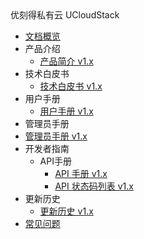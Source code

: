 <div class="sidebar_title icon-product__ucloudstack">优刻得私有云 UCloudStack</div>

* [文档概览](UCloudStack/README.md)
* 产品介绍
  * [产品简介 v1.x](UCloudStack/v1.x/introduction/README.md)
* 技术白皮书
  * [技术白皮书 v1.x](UCloudStack/v1.x/techwhitepaper/README.md)
* 用户手册
  * [用户手册 v1.x](UCloudStack/v1.x/userguide/README.md)
 * 管理员手册
  * [管理员手册 v1.x](UCloudStack/v1.x/adminguide/README.md)
* 开发者指南
  * API手册
    * [API 手册 v1.x](UCloudStack/v1.x/apiguide/README.md)
    * [API 状态码列表 v1.x](UCloudStack/v1.x/apiretcode/README.md)
* 更新历史
  * [更新历史 v1.x](UCloudStack/v1.x/changelog/README.md)
* [常见问题](UCloudStack/faq.md)







